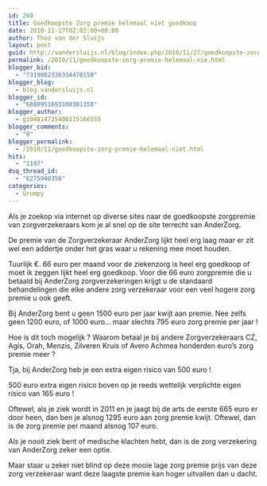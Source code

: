 ```yaml
---
id: 260
title: Goedkoopste Zorg premie helemaal niet goedkoop
date: 2010-11-27T02:02:00+00:00
author: Theo van der Sluijs
layout: post
guid: http://vandersluijs.nl/blog/index.php/2010/11/27/goedkoopste-zorg-premie-helemaal-nie/
permalink: /2010/11/goedkoopste-zorg-premie-helemaal-nie.html
blogger_bid:
  - "7319082336334478150"
blogger_blog:
  - blog.vandersluijs.nl
blogger_id:
  - "6888951693100381358"
blogger_author:
  - g104814725400115166555
blogger_comments:
  - "0"
blogger_permalink:
  - /2010/11/goedkoopste-zorg-premie-helemaal-niet.html
hits:
  - "1197"
dsq_thread_id:
  - "6275940356"
categories:
  - Grumpy
---
```

Als je zoekop via internet op diverse sites naar de goedkoopste zorgpremie van zorgverzekeraars kom je al snel op de site terrecht van AnderZorg.

De premie van de Zorgverzekeraar AnderZorg lijkt heel erg laag maar er zit wel een addertje onder het gras waar u rekening mee moet houden.

Tuurlijk €. 66 euro per maand voor de ziekenzorg is heel erg goedkoop of moet ik zeggen lijkt heel erg goedkoop. Voor die 66 euro zorgpremie die u betaald bij AnderZorg zorgverzekeringen krijgt u de standaard behandelingen die elke andere zorg verzekeraar voor een veel hogere zorg premie u ook geeft.

Bij AnderZorg bent u geen 1500 euro per jaar kwijt aan premie. Nee zelfs geen 1200 euro, of 1000 euro… maar slechts 795 euro zorg premie per jaar !

Hoe is dit toch mogelijk ? Waarom betaal je bij andere Zorgverzekeraars CZ, Agis, Orah, Menzis, Zilveren Kruis of Avero Achmea honderden euro’s zorg premie meer ?

Tja, bij AnderZorg heb je een extra eigen risico van 500 euro !

500 euro extra eigen risico boven op je reeds wettelijk verplichte eigen risico van 165 euro !

Oftewel, als je ziek wordt in 2011 en je jaagt bij de arts de eerste 665 euro er door heen, dan ben je alsnog 1295 euro aan zorg premie kwijt. Oftewel, dan is de zorg premie per maand alsnog 107 euro.

Als je nooit ziek bent of medische klachten hebt, dan is de zorg verzekering van AnderZorg zeker een optie.

Maar staar u zeker niet blind op deze mooie lage zorg premie prijs van deze zorg verzekeraar want deze laagste premie kan hoger uitvallen dan u dacht.